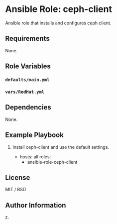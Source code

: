 # Ansible Role: ceph-client


Ansible role that installs and configures ceph client.

## Requirements

None.

## Role Variables

### `defaults/main.yml`


### `vars/RedHat.yml`


## Dependencies

None.

## Example Playbook

1) Install ceph-client and use the default settings.

	- hosts: all
	  roles:
	    - ansible-role-ceph-client


## License

MIT / BSD

## Author Information

z.
